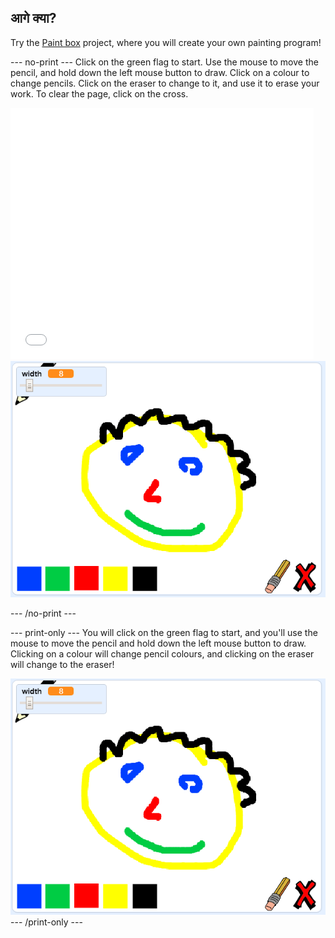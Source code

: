 ## आगे क्या?

Try the [Paint box](https://projects.raspberrypi.org/hi-IN/projects/paint-box?utm_source=pathway&utm_medium=whatnext&utm_campaign=projects) project, where you will create your own painting program!

--- no-print --- Click on the green flag to start. Use the mouse to move the pencil, and hold down the left mouse button to draw. Click on a colour to change pencils. Click on the eraser to change to it, and use it to erase your work. To clear the page, click on the cross.

<div class="scratch-preview">
  <iframe allowtransparency="true" width="485" height="402" src="//scratch.mit.edu/projects/embed/267243161/?autostart=false" frameborder="0" scrolling="no"></iframe>
  <img src="images/paint-box-showcase.png">
</div>

--- /no-print ---

--- print-only --- You will click on the green flag to start, and you'll use the mouse to move the pencil and hold down the left mouse button to draw. Clicking on a colour will change pencil colours, and clicking on the eraser will change to the eraser!

![शोकेस](images/paint-box-showcase.png) --- /print-only ---